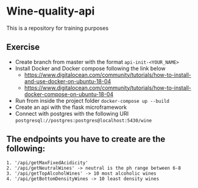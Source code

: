 # Wine-quality-api
This is a repository for training purposes

## Exercise
* Create branch from master with the format ```api-init-<YOUR_NAME>```
* Install Docker and Docker compose following the link below
    * https://www.digitalocean.com/community/tutorials/how-to-install-and-use-docker-on-ubuntu-18-04
    * https://www.digitalocean.com/community/tutorials/how-to-install-docker-compose-on-ubuntu-18-04
* Run from inside the project folder ```docker-compose up --build```
* Create an api with the flask microframework
* Connect with postgres with the following URI ```postgresql://postgres:postgres@localhost:5430/wine```

## The endpoints you have to create are the following:
    1. '/api/getMaxFixedAcidicity'
    2. '/api/getNeutralWines' -> neutral is the ph range between 6-8
    3. '/api/getTopAlcoholWines' -> 10 most alcoholic wines
    4. '/api/getBottomDensityWines -> 10 least density wines
